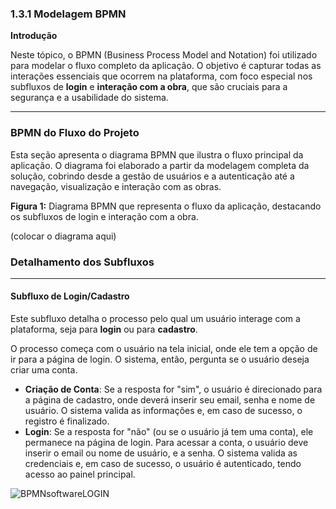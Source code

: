 ### **1.3.1 Modelagem BPMN**

**Introdução**

Neste tópico, o BPMN (Business Process Model and Notation) foi utilizado para modelar o fluxo completo da aplicação. O objetivo é capturar todas as interações essenciais que ocorrem na plataforma, com foco especial nos subfluxos de **login** e **interação com a obra**, que são cruciais para a segurança e a usabilidade do sistema.

---

### **BPMN do Fluxo do Projeto**

Esta seção apresenta o diagrama BPMN que ilustra o fluxo principal da aplicação. O diagrama foi elaborado a partir da modelagem completa da solução, cobrindo desde a gestão de usuários e a autenticação até a navegação, visualização e interação com as obras.

**Figura 1:** Diagrama BPMN que representa o fluxo da aplicação, destacando os subfluxos de login e interação com a obra.

(colocar o diagrama aqui)




### **Detalhamento dos Subfluxos**

-----

#### **Subfluxo de Login/Cadastro**

Este subfluxo detalha o processo pelo qual um usuário interage com a plataforma, seja para **login** ou para **cadastro**.

O processo começa com o usuário na tela inicial, onde ele tem a opção de ir para a página de login. O sistema, então, pergunta se o usuário deseja criar uma conta.

  - **Criação de Conta**: Se a resposta for "sim", o usuário é direcionado para a página de cadastro, onde deverá inserir seu email, senha e nome de usuário. O sistema valida as informações e, em caso de sucesso, o registro é finalizado.
  - **Login**: Se a resposta for "não" (ou se o usuário já tem uma conta), ele permanece na página de login. Para acessar a conta, o usuário deve inserir o email ou nome de usuário, e a senha. O sistema valida as credenciais e, em caso de sucesso, o usuário é autenticado, tendo acesso ao painel principal.


![BPMNsoftwareLOGIN](../docs/Base/imagens/BPMNsoftwareLOGIN.jpg)
